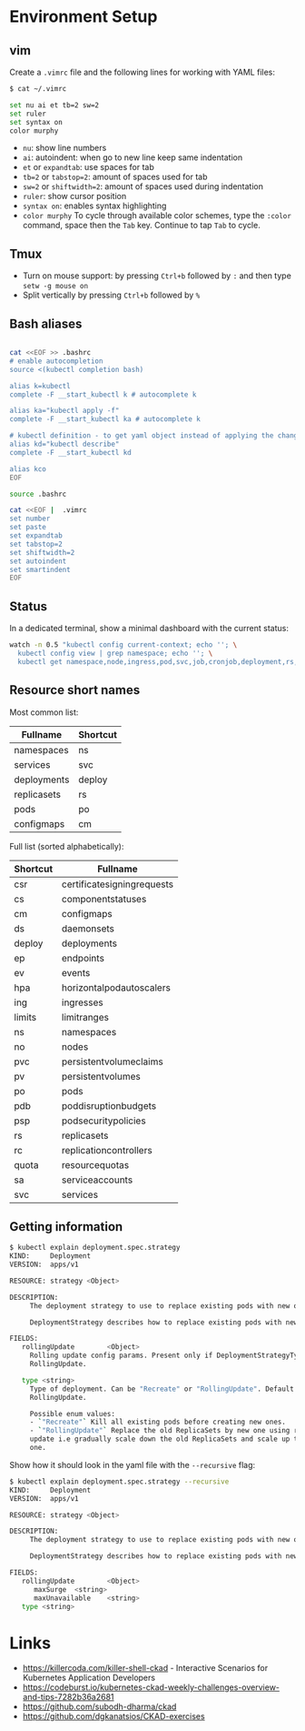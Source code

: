 # Environment Setup

## vim

Create a `.vimrc` file and the following lines for working with YAML files:

```bash
$ cat ~/.vimrc

set nu ai et tb=2 sw=2
set ruler
set syntax on 
color murphy
```

- `nu`: show line numbers
- `ai`: autoindent: when go to new line keep same indentation
- `et` or `expandtab`: use spaces for tab
- `tb=2` or `tabstop=2`: amount of spaces used for tab
- `sw=2` or `shiftwidth=2`: amount of spaces used during indentation
- `ruler`: show cursor position
- `syntax on`: enables syntax highlighting
- `color murphy` To cycle through available color schemes, type the `:color` command, space then the `Tab` key. Continue to tap `Tab` to cycle.

## Tmux

- Turn on mouse support: by pressing `Ctrl+b` followed by `:` and then type `setw -g mouse on`
- Split vertically by pressing `Ctrl+b` followed by `%`

## Bash aliases

```bash

cat <<EOF >> .bashrc
# enable autocompletion
source <(kubectl completion bash)

alias k=kubectl
complete -F __start_kubectl k # autocomplete k

alias ka="kubectl apply -f"
complete -F __start_kubectl ka # autocomplete k

# kubectl definition - to get yaml object instead of applying the changes
alias kd="kubectl describe"
complete -F __start_kubectl kd

alias kco
EOF

source .bashrc

cat <<EOF |  .vimrc
set number
set paste
set expandtab
set tabstop=2
set shiftwidth=2
set autoindent
set smartindent
EOF

```

## Status

In a dedicated terminal, show a minimal dashboard with the current status:

```bash
watch -n 0.5 "kubectl config current-context; echo ''; \
  kubectl config view | grep namespace; echo ''; \
  kubectl get namespace,node,ingress,pod,svc,job,cronjob,deployment,rs,pv,pvc,secret,ep -o wide"
```

## Resource short names

Most common list:

| Fullname                 | Shortcut 
| ------------------------ | -------- |
| namespaces               | ns       |
| services                 | svc      |
| deployments              | deploy   |
| replicasets              | rs       |
| pods                     | po       |
| configmaps               | cm       |

Full list (sorted alphabetically):

|Shortcut| Fullname |
| ------ | ------------------------ |
|csr     | certificatesigningrequests |
|cs      | componentstatuses |
|cm      | configmaps |
|ds      | daemonsets |
|deploy  | deployments |
|ep      | endpoints |
|ev      | events |
|hpa     | horizontalpodautoscalers |
|ing     | ingresses |
|limits  | limitranges |
|ns      | namespaces |
|no      | nodes |
|pvc     | persistentvolumeclaims |
|pv      | persistentvolumes |
|po      | pods |
|pdb     | poddisruptionbudgets |
|psp     | podsecuritypolicies |
|rs      | replicasets |
|rc      | replicationcontrollers |
|quota   | resourcequotas |
|sa      | serviceaccounts |
|svc     | services |

## Getting information

```bash
$ kubectl explain deployment.spec.strategy
KIND:     Deployment
VERSION:  apps/v1

RESOURCE: strategy <Object>

DESCRIPTION:
     The deployment strategy to use to replace existing pods with new ones.

     DeploymentStrategy describes how to replace existing pods with new ones.

FIELDS:
   rollingUpdate        <Object>
     Rolling update config params. Present only if DeploymentStrategyType =
     RollingUpdate.

   type <string>
     Type of deployment. Can be "Recreate" or "RollingUpdate". Default is
     RollingUpdate.

     Possible enum values:
     - `"Recreate"` Kill all existing pods before creating new ones.
     - `"RollingUpdate"` Replace the old ReplicaSets by new one using rolling
     update i.e gradually scale down the old ReplicaSets and scale up the new
     one.
```

Show how it should look in the yaml file with the `--recursive` flag:

```bash
$ kubectl explain deployment.spec.strategy --recursive
KIND:     Deployment
VERSION:  apps/v1

RESOURCE: strategy <Object>

DESCRIPTION:
     The deployment strategy to use to replace existing pods with new ones.

     DeploymentStrategy describes how to replace existing pods with new ones.

FIELDS:
   rollingUpdate        <Object>
      maxSurge  <string>
      maxUnavailable    <string>
   type <string>
```



# Links 

- https://killercoda.com/killer-shell-ckad - Interactive Scenarios for Kubernetes Application Developers
- https://codeburst.io/kubernetes-ckad-weekly-challenges-overview-and-tips-7282b36a2681
- https://github.com/subodh-dharma/ckad
- https://github.com/dgkanatsios/CKAD-exercises



